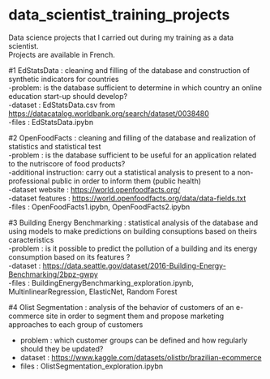 # data_scientist_training_projects
Data science projects that I carried out during my training as a data scientist.<br>
Projects are available in French.

#1 EdStatsData : cleaning and filling of the database and construction of synthetic indicators for countries <br>
  -problem: is the database sufficient to determine in which country an online education start-up should develop? <br>
  -dataset : EdStatsData.csv from https://datacatalog.worldbank.org/search/dataset/0038480 <br>
  -files : EdStatsData.ipybn <br>

#2 OpenFoodFacts : cleaning and filling of the database and realization of statistics and statistical test <br>
  -problem : is the database sufficient to be useful for an application related to the nutriscore of food products? <br>
  -additional instruction: carry out a statistical analysis to present to a non-professional public in order to inform them (public health) <br>
  -dataset website : https://world.openfoodfacts.org/ <br>
  -dataset features : https://world.openfoodfacts.org/data/data-fields.txt <br>
  -files : OpenFoodFacts1.ipybn, OpenFoodFacts2.ipybn <br>
  
#3 Building Energy Benchmarking : statistical analysis of the database and using models to make predictions on building consuptions based on theirs caracteristics <br>
  -problem : is it possible to predict the pollution of a building and its energy consumption based on its features ? <br>
  -dataset : https://data.seattle.gov/dataset/2016-Building-Energy-Benchmarking/2bpz-gwpy <br>
  -files : BuildingEnergyBenchmarking_exploration.ipynb, MultinlinearRegression, ElasticNet, Random Forest <br>

#4 Olist Segmentation : analysis of the behavior of customers of an e-commerce site in order to segment them and propose marketing approaches to each group of customers <br>
  - problem : which customer groups can be defined and how regularly should they be updated? <br>
  - dataset : https://www.kaggle.com/datasets/olistbr/brazilian-ecommerce <br>
  - files : OlistSegmentation_exploration.ipybn <br>
